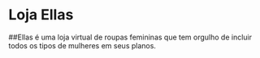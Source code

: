# Loja Ellas

##Ellas é uma loja virtual de roupas femininas que tem orgulho de incluir todos os tipos de mulheres em seus planos.
